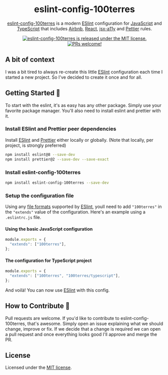 <h1 align="center">
  eslint-config-100terres
</h1>

<p align="center">
  <a href="https://github.com/100terres/eslint-config">eslint-config-100terres</a> is a modern <a href="https://eslint.org/">ESlint</a> configuration for <a href="https://www.ecma-international.org/publications-and-standards/standards/ecma-262/">JavaScript</a> and <a href="https://www.typescriptlang.org/">TypeScript</a> that includes <a href="https://github.com/airbnb/javascript">Airbnb</a>, <a href="https://github.com/yannickcr/eslint-plugin-react">React</a>, <a href="https://github.com/jsx-eslint/eslint-plugin-jsx-a11y">jsx-a11y</a> and <a href="https://www.npmjs.com/package/eslint-plugin-prettier">Pettier</a> rules.
</p>

<p align="center">
  <a href="LICENSE">
    <img src="https://img.shields.io/badge/license-MIT-blue.svg" alt="eslint-config-100terres is released under the MIT license." />
  </a>

  <a href="#how-to-contribute-">
    <img src="https://img.shields.io/badge/PRs-welcome-brightgreen.svg" alt="PRs welcome!" />
  </a>
</p>

## A bit of context

I was a bit tired to always re-create this little [ESlint](https://eslint.org/) configuration each time I started a new project. So I've decided to create it once and for all.

## Getting Started 🚀

To start with the eslint, it's as easy has any other package. Simply use your favorite package manager. You'll also need to install eslint and prettier with it.

### Install ESlint and Prettier peer dependencies

Install [ESlint](https://eslint.org/) and [Prettier](https://prettier.io/) either locally or globally. (Note that locally, per project, is strongly preferred)


```sh
npm install eslint@8 --save-dev
npm install prettier@2 --save-dev --save-exact
```

### Install eslint-config-100terres

```sh
npm install eslint-config-100terres --save-dev
```

### Setup the configuration file

Using any [file formats](https://eslint.org/docs/user-guide/configuring/configuration-files#configuration-file-formats) supported by [ESlint](https://eslint.org/), youll need to add `"100terres"` in the `"extends"` value of the configuration. Here's an example using a `.eslintrc.js` file.

#### Using the basic JavaScript configuration

```js
module.exports = {
  "extends": ["100terres"],
};
```
#### The configuration for TypeScript project

```js
module.exports = {
  "extends": ["100terres", "100terres/typescript"],
};
```

And voilà! You can now use [ESlint](https://eslint.org/) with this config.


## How to Contribute 🤝

Pull requests are welcome. If you'd like to contribute to eslint-config-100terres, that's awesome. Simply open an issue explaining what we should change, improve or fix. If we decide that a change is required we can open a pull request and once everything looks good I'll approve and merge the PR.

## License

Licensed under the [MIT license](LICENSE).

